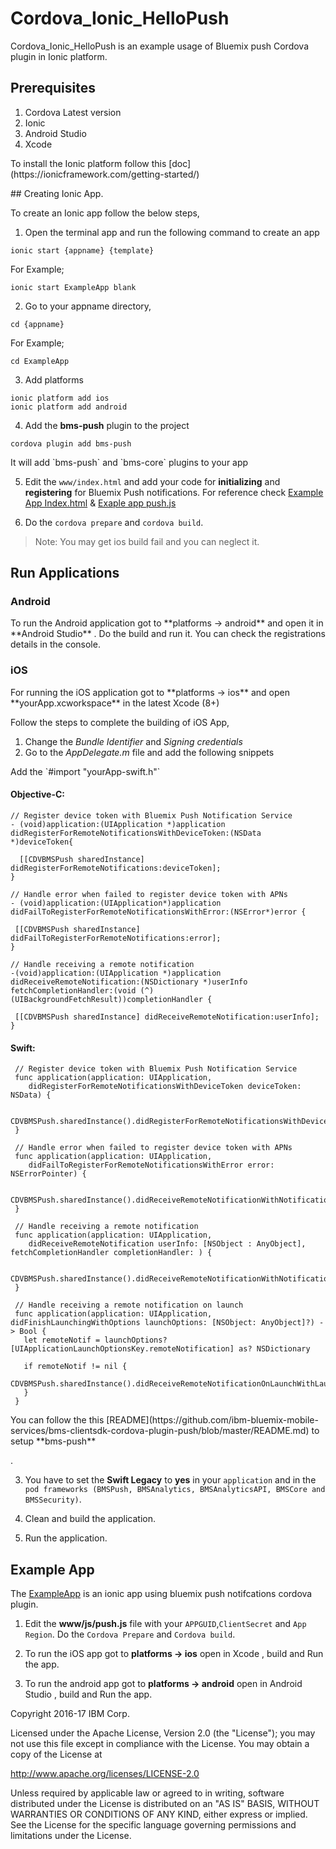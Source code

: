 # Cordova_Ionic_HelloPush

Cordova_Ionic_HelloPush is an example usage of Bluemix push Cordova plugin in Ionic platform.

## Prerequisites

<ol>
<li>Cordova Latest version</li>
<li>Ionic </li>
<li>Android Studio</li>
<li>Xcode</li>
</ol>

 <p>To install the Ionic platform follow this [doc](https://ionicframework.com/getting-started/)</p>
## Creating Ionic App.

To create an Ionic app follow the below steps,

1. Open the terminal app and run the following command to create an app

```
ionic start {appname} {template}
```
For Example;

```
ionic start ExampleApp blank
```

2. Go to your appname directory,

```
cd {appname}
```

For Example;

```
cd ExampleApp
```
3. Add platforms

```
ionic platform add ios
ionic platform add android
```
4. Add the <strong>bms-push</strong> plugin to the project

```
cordova plugin add bms-push
```

<p>It will add `bms-push` and `bms-core` plugins to your app</p>


5. Edit the `www/index.html` and add your code for <strong>initializing</strong> and <strong>registering</strong> for Bluemix Push notifications. For reference check [Example App Index.html](https://github.com/ibm-bluemix-push-notifications/Cordova_Ionic_HelloPush/ExampleApp/www/index.html) & [Exaple app push.js](https://github.com/ibm-bluemix-push-notifications/Cordova_Ionic_HelloPush/ExampleApp/www/js/push.js)

6. Do the `cordova prepare` and `cordova build`.

>Note: You may get ios build fail and you can neglect it.

## Run Applications

### Android

<p>To run the Android application got to **platforms -> android** and open it in **Android Studio** . Do the build and run it. You can check the registrations details in the console. </p>

### iOS

<p>For running the iOS application got to **platforms -> ios** and open **yourApp.xcworkspace** in the latest Xcode (8+)</p>

Follow the steps to complete the building of iOS App,

1. Change the *Bundle Identifier* and *Signing credentials*
2. Go to the *AppDelegate.m* file and add the following snippets

<p>Add the `#import "yourApp-swift.h"`</p>

#### Objective-C:

 ```
 // Register device token with Bluemix Push Notification Service
 - (void)application:(UIApplication *)application
didRegisterForRemoteNotificationsWithDeviceToken:(NSData *)deviceToken{

   [[CDVBMSPush sharedInstance] didRegisterForRemoteNotifications:deviceToken];
}

// Handle error when failed to register device token with APNs
- (void)application:(UIApplication*)application
didFailToRegisterForRemoteNotificationsWithError:(NSError*)error {

  [[CDVBMSPush sharedInstance] didFailToRegisterForRemoteNotifications:error];
}

// Handle receiving a remote notification
-(void)application:(UIApplication *)application
didReceiveRemoteNotification:(NSDictionary *)userInfo
fetchCompletionHandler:(void (^)(UIBackgroundFetchResult))completionHandler {

  [[CDVBMSPush sharedInstance] didReceiveRemoteNotification:userInfo];
}
```

#### Swift:

```
 // Register device token with Bluemix Push Notification Service
 func application(application: UIApplication,
 	didRegisterForRemoteNotificationsWithDeviceToken deviceToken: NSData) {

 	CDVBMSPush.sharedInstance().didRegisterForRemoteNotificationsWithDeviceToken(deviceToken)
 }

 // Handle error when failed to register device token with APNs
 func application(application: UIApplication,
 	didFailToRegisterForRemoteNotificationsWithError error: NSErrorPointer) {

 	CDVBMSPush.sharedInstance().didReceiveRemoteNotificationWithNotification(error)
 }

 // Handle receiving a remote notification
 func application(application: UIApplication,
 	didReceiveRemoteNotification userInfo: [NSObject : AnyObject], 	fetchCompletionHandler completionHandler: ) {

 	CDVBMSPush.sharedInstance().didReceiveRemoteNotificationWithNotification(userInfo)
 }

 // Handle receiving a remote notification on launch
 func application(application: UIApplication, didFinishLaunchingWithOptions launchOptions: [NSObject: AnyObject]?) -> Bool {
   let remoteNotif = launchOptions?[UIApplicationLaunchOptionsKey.remoteNotification] as? NSDictionary

   if remoteNotif != nil {
     CDVBMSPush.sharedInstance().didReceiveRemoteNotificationOnLaunchWithLaunchOptions(launchOptions)
   }
 }
 ```
<p>You can follow the this [README](https://github.com/ibm-bluemix-mobile-services/bms-clientsdk-cordova-plugin-push/blob/master/README.md) to setup **bms-push**</p>.


3. You have to set the **Swift Legacy** to **yes** in your `application` and in the `pod frameworks (BMSPush, BMSAnalytics, BMSAnalyticsAPI, BMSCore and BMSSecurity)`.

4. Clean and build the application.
5. Run the application.


## Example App

The [ExampleApp](https://github.com/ibm-bluemix-push-notifications/Cordova_Ionic_HelloPush/ExampleApp) is an ionic app using bluemix push notifcations cordova plugin.

1. Edit the **www/js/push.js** file with your `APPGUID`,`ClientSecret` and `App Region`. Do the `Cordova Prepare` and `Cordova build`.

2. To run the iOS app got to **platforms -> ios** open in Xcode , build and Run the app.
3. To run the android app got to **platforms -> android** open in Android Studio , build and Run the app.


Copyright 2016-17 IBM Corp.

Licensed under the Apache License, Version 2.0 (the "License"); you may not use this file except in compliance with the License. You may obtain a copy of the License at

http://www.apache.org/licenses/LICENSE-2.0

Unless required by applicable law or agreed to in writing, software distributed under the License is distributed on an "AS IS" BASIS, WITHOUT WARRANTIES OR CONDITIONS OF ANY KIND, either express or implied. See the License for the specific language governing permissions and limitations under the License.
